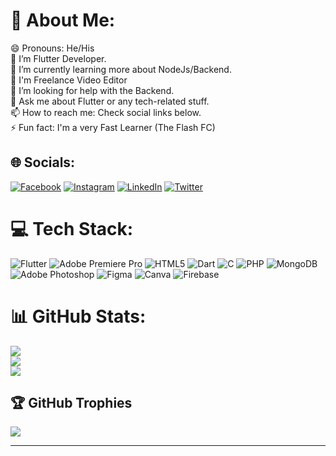 # 💫 About Me:
😄 Pronouns: He/His<br>🔭 I’m Flutter Developer.<br>🌱 I’m currently learning more about NodeJs/Backend.<br>👯 I'm Freelance Video Editor<br>🤔 I’m looking for help with the Backend.<br>💬 Ask me about Flutter or any tech-related stuff.<br>📫 How to reach me: Check social links below.<br>⚡ Fun fact: I'm a very Fast Learner (The Flash FC)


## 🌐 Socials:
[![Facebook](https://img.shields.io/badge/Facebook-%231877F2.svg?logo=Facebook&logoColor=white)](https://facebook.com/profile.php?id=100010760566739) [![Instagram](https://img.shields.io/badge/Instagram-%23E4405F.svg?logo=Instagram&logoColor=white)](https://instagram.com/amaan.0605) [![LinkedIn](https://img.shields.io/badge/LinkedIn-%230077B5.svg?logo=linkedin&logoColor=white)](https://linkedin.com/in/amaan0605) [![Twitter](https://img.shields.io/badge/Twitter-%231DA1F2.svg?logo=Twitter&logoColor=white)](https://twitter.com/amaan_0605) 

# 💻 Tech Stack:
![Flutter](https://img.shields.io/badge/Flutter-%2302569B.svg?style=for-the-badge&logo=Flutter&logoColor=white) ![Adobe Premiere Pro](https://img.shields.io/badge/Adobe%20Premiere%20Pro-9999FF.svg?style=for-the-badge&logo=Adobe%20Premiere%20Pro&logoColor=white) ![HTML5](https://img.shields.io/badge/html5-%23E34F26.svg?style=for-the-badge&logo=html5&logoColor=white) ![Dart](https://img.shields.io/badge/dart-%230175C2.svg?style=for-the-badge&logo=dart&logoColor=white) ![C](https://img.shields.io/badge/c-%2300599C.svg?style=for-the-badge&logo=c&logoColor=white) ![PHP](https://img.shields.io/badge/php-%23777BB4.svg?style=for-the-badge&logo=php&logoColor=white) ![MongoDB](https://img.shields.io/badge/MongoDB-%234ea94b.svg?style=for-the-badge&logo=mongodb&logoColor=white) ![Adobe Photoshop](https://img.shields.io/badge/adobephotoshop-%2331A8FF.svg?style=for-the-badge&logo=adobephotoshop&logoColor=white) 	![Figma](https://img.shields.io/badge/figma-%23F24E1E.svg?style=for-the-badge&logo=figma&logoColor=white) ![Canva](https://img.shields.io/badge/Canva-%2300C4CC.svg?style=for-the-badge&logo=Canva&logoColor=white) ![Firebase](https://img.shields.io/badge/firebase-%23039BE5.svg?style=for-the-badge&logo=firebase)
# 📊 GitHub Stats:
![](https://github-readme-stats.vercel.app/api?username=amaan0605&theme=onedark&hide_border=true&include_all_commits=true&count_private=true)<br/>
![](https://github-readme-streak-stats.herokuapp.com/?user=amaan0605&theme=onedark&hide_border=true)<br/>
![](https://github-readme-stats.vercel.app/api/top-langs/?username=amaan0605&theme=onedark&hide_border=true&include_all_commits=true&count_private=true&layout=compact)

## 🏆 GitHub Trophies
![](https://github-profile-trophy.vercel.app/?username=amaan0605&theme=onedark&no-frame=true&no-bg=false&margin-w=4)

---

<!-- Proudly created with GPRM ( https://gprm.itsvg.in ) -->
